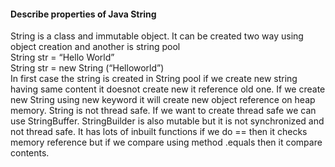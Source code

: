 #### Describe properties of Java String

String is a class and immutable object. It can be created two way using object creation and another is string pool <br />
String str = “Hello World” <br />
String str = new String (“Helloworld”) <br />
In first case the string is created in String pool if we create new string having same content it doesnot create new it reference old one.
If we create new String using new keyword it will create new object reference on heap memory.
String is not thread safe. If we want to create thread safe we can use StringBuffer. 
StringBuilder is also mutable but it is not synchronized and not thread safe.
It has lots of inbuilt functions
if we do == then it checks memory reference but if we compare using method .equals then it compare contents. 